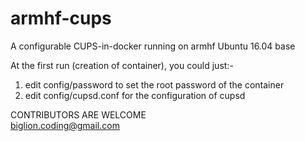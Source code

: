 # armhf-cups
A configurable CUPS-in-docker running on armhf Ubuntu 16.04 base

At the first run (creation of container), you could just:- <br/>

1. edit config/password to set the root password of the container <br/>
2. edit config/cupsd.conf for the configuration of cupsd <br/>

CONTRIBUTORS ARE WELCOME<br/>
biglion.coding@gmail.com
